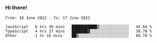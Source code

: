 ### Hi there!

<!--START_SECTION:waka-->

```text
From: 10 June 2022 - To: 17 June 2022

JavaScript   6 hrs 36 mins   ███████████▒░░░░░░░░░░░░░   45.64 %
TypeScript   4 hrs 27 mins   ███████▓░░░░░░░░░░░░░░░░░   30.78 %
Other        1 hr 16 mins    ██▒░░░░░░░░░░░░░░░░░░░░░░   08.78 %
```

<!--END_SECTION:waka-->
